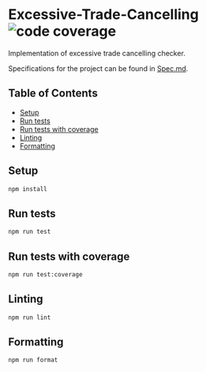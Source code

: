 # Excessive-Trade-Cancelling ![code coverage](https://img.shields.io/badge/code--coverage-95%25-brightgreen)

Implementation of excessive trade cancelling checker.

Specifications for the project can be found in [Spec.md](Spec.md).

## Table of Contents

- [Setup](#setup)
- [Run tests](#run-tests)
- [Run tests with coverage](#run-tests-with-coverage)
- [Linting](#linting)
- [Formatting](#formatting)

## Setup

```sh
npm install
```

## Run tests

```sh
npm run test
```

## Run tests with coverage

```sh
npm run test:coverage
```

## Linting

```sh
npm run lint
```

## Formatting

```sh
npm run format
```

